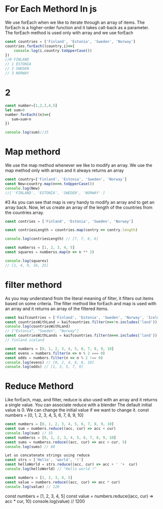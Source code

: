  # For Each Methord In js 
We use forEach when we like to iterate through an array of items. The forEach is a higher-order function and it takes call-back as a parameter. The forEach method is used only with array and we use forEach

```jsx
const countries = ['Finland', 'Estonia', 'Sweden', 'Norway']
countries.forEach((country,i)=>{
    console.log(i,country.toUpperCase())
})
//0 FINLAND
// 1 ESTONIA
// 2 SWEDEN
// 3 NORWAY
```

# 2
 ```jsx
const number=[1,2,3,4,5]
let sum=0
number.forEach((n)=>{
    sum=sum+n
})

console.log(sum)//15
```

#  Map methord
We use the map method whenever we like to modify an array. We use the map method only with arrays and it always returns an array
```jsx
const country=['Finland', 'Estonia', 'Sweden', 'Norway']
const New=country.map(n=>n.toUpperCase())
console.log(New)
//[ 'FINLAND', 'ESTONIA', 'SWEDEN', 'NORWAY' ]
```


#3
As you can see that map is very handy to modify an array and to get an array back. Now, let us create an array of the length of the countries from the countries array.
```jsx
const contries = ['Finland', 'Estonia', 'Sweden', 'Norway']

const contriesLength = countries.map(contry => contry.length)

console.log(contriesLength) // [7, 7, 6, 6]

const numberss = [1, 2, 3, 4, 5]
const squares = numberss.map(n => n ** 2)

console.log(squares) 
// [1, 4, 9, 16, 25]
```
# filter methord 
As you may understand from the literal meaning of filter, it filters out items based on some criteria. The filter method like forEach and map is used with an array and it returns an array of the filtered items.
```jsx
const kaifcountries = ['Finland', 'Estonia', 'Sweden', 'Norway', 'Iceland']
const countriesWithLand = kaifcountries.filter(n=>!n.includes('land'))
console.log(countriesWithLand) 
// ["Estonia", "Sweden", "Norway"]
const countriesWithLands = kaifcountries.filter(n=>n.includes('land'))
// finland iceland 
```
```jsx
const numbers = [0, 1, 2, 3, 4, 5, 6, 7, 8, 9, 10]
const evens = numbers.filter(n => n % 2 === 0)
const odds = numbers.filter(n => n % 2 !== 0)
console.log(evens) // [0, 2, 4, 6, 8, 10]
console.log(odds) // [1, 3, 5, 7, 9]
```
# Reduce Methord
Like forEach, map, and filter, reduce is also used with an array and it returns a single value. You can associate reduce with a blender
The default initial value is 0. We can change the initial value if we want to change it.
const numbers = [0, 1, 2, 3, 4, 5, 6, 7, 8, 9, 10]
```jsx
const numbers = [0, 1, 2, 3, 4, 5, 6, 7, 8, 9, 10]
const sum = numbers.reduce((acc, cur) => acc + cur)
console.log(sum) // 55
const numberss = [0, 1, 2, 3, 4, 5, 6, 7, 8, 9, 10]
const sums = numberss.reduce((acc, cur) => acc + cur, 5)
console.log(sums) // 60
```
```jsx
Let us concatenate strings using reduce
const strs = ['Hello', 'world', '!']
const helloWorld = strs.reduce((acc, cur) => acc + ' '+  cur)
console.log(helloWorld) // "Hello world !"
```
```jsx
const numbers = [1, 2, 3, 4, 5]
const value = numbers.reduce((acc, cur) => acc * cur)
console.log(value) // 120

```

const numbers = [1, 2, 3, 4, 5]
const value = numbers.reduce((acc, cur) => acc * cur, 10)
console.log(value) // 1200
```jsx

